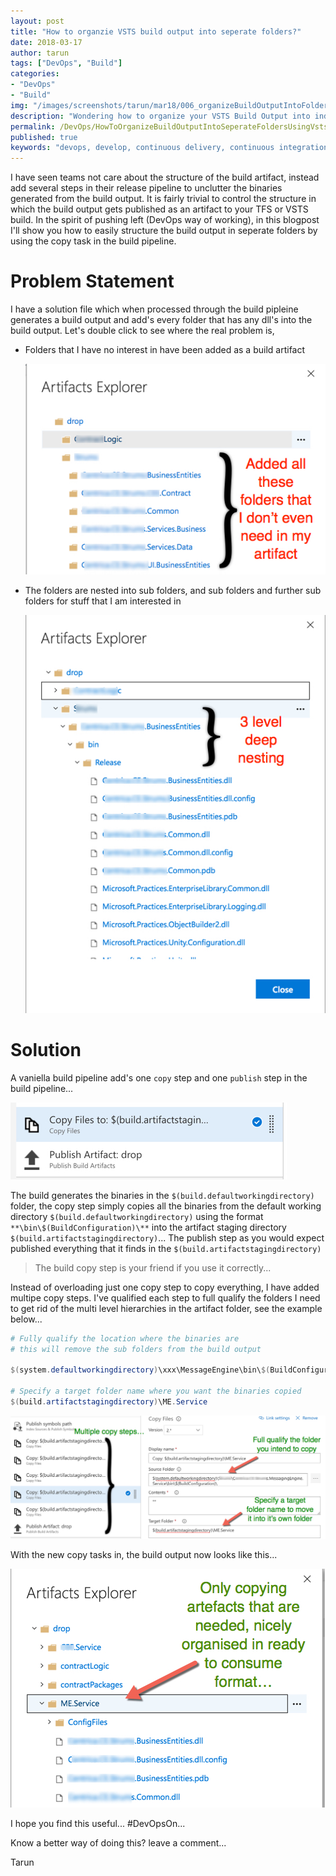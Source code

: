 ```yaml
---
layout: post
title: "How to organzie VSTS build output into seperate folders?"
date: 2018-03-17
author: tarun
tags: ["DevOps", "Build"]
categories:
- "DevOps"
- "Build"
img: "/images/screenshots/tarun/mar18/006_organizeBuildOutputIntoFolders.jpg"
description: "Wondering how to organize your VSTS Build Output into individual folders so you can directly consume it in your release pipeline for the purposes of deployment? In this blogpost on DevOps I'll show you how to use the copy task in VSTS Build Pipeline to structure the build artifact such that the output is structured in multiple folders ready to be consumed."
permalink: /DevOps/HowToOrganizeBuildOutputIntoSeperateFoldersUsingVstsBuild
published: true
keywords: "devops, develop, continuous delivery, continuous integration, devops wiki, continuous deployment, devops tutorial, ci server, devops model, devops definition, continuous integration tools, cloud devops, devops principles, agile and devops, agile devops, devops delivery model, devops emphasizes on, devops duties, devops setup, devops ideas, ci cd pipeline, codepipeline, ci pipeline, ci, continuous integration tools, continuous development, integration tools, continuous, ci server, build server, how to implement continuous integration, build and deployment automation, Azure, VSTS, TFS, alm, Visual Studio, VisualStudio, microsoft team build"
---
```

I have seen teams not care about the structure of the build artifact, instead add several steps in their release pipeline to unclutter the binaries generated from the build output. It is fairly trivial to control the structure in which the build output gets published as an artifact to your TFS or VSTS build. In the spirit of pushing left (DevOps way of working), in this blogpost I'll show you how to easily structure the build output in seperate folders by using the copy task in the build pipeline.
<!--more-->

# Problem Statement 
I have a solution file which when processed through the build pipleine generates a build output and add's every folder that has any dll's into the build output. Let's double click to see where the real problem is,
+ Folders that I have no interest in have been added as a build artifact

    ![Deafult buildouput add's all folders that produce dll's in bin directory](../images/screenshots/tarun/mar18/002_defaultoutputhasfoldersthatidontneed.jpg) 

+ The folders are nested into sub folders, and sub folders and further sub folders for stuff that I am interested in

    ![Deafult buildouput nested 3 levels in](../images/screenshots/tarun/mar18/001_defaultbuildoutput.jpg)
  


# Solution

A vaniella build pipeline add's one `copy` step and one `publish` step in the build pipeline...

![One copy and one publish step in default build pipeline](../images/screenshots/tarun/mar18/003_defaultpipelineonecopyandonepublishstep.jpg)

The build generates the binaries in the `$(build.defaultworkingdirectory)` folder, the copy step simply copies all the binaries from the default working directory `$(build.defaultworkingdirectory)` using the format `**\bin\$(BuildConfiguration)\**` into the artifact staging directory `$(build.artifactstagingdirectory)`... The publish step as you would expect published everything that it finds in the `$(build.artifactstagingdirectory)` 

> The build copy step is your friend if you use it correctly...

Instead of overloading just one copy step to copy everything, I have added multipe copy steps. I've qualified each step to full qualify the folders I need to get rid of the multi level hierarchies in the artifact folder, see the example below... 

``` PowerShell
# Fully qualify the location where the binaries are
# this will remove the sub folders from the build output

$(system.defaultworkingdirectory)\xxx\MessageEngine\bin\$(BuildConfiguration)\

# Specify a target folder name where you want the binaries copied
$(build.artifactstagingdirectory)\ME.Service

```

![One copy and one publish step in default build pipeline](../images/screenshots/tarun/mar18/004_multicopystepfullyqualifyandaddsubfolder.jpg)


With the new copy tasks in, the build output now looks like this...

![One copy and one publish step in default build pipeline](../images/screenshots/tarun/mar18/005_buildoutputafterproposedmultistepcopy.jpg)

I hope you find this useful... #DevOpsOn...

Know a better way of doing this? leave a comment...

Tarun 